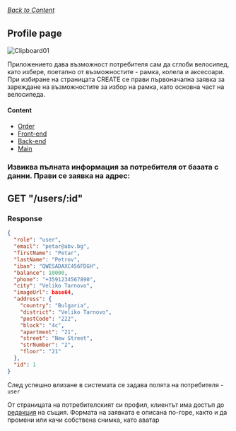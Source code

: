 ###### [Back to Content](/FrontEndReadMeFiles/README.md)

## Profile page

![Clipboard01](https://github.com/yuchormanski/React-BMX-Project/assets/693307/62869e15-9d89-418d-8ba4-d9d10f1f524d)

Приложението дава възможност потребителя сам да сглоби велосипед, като избере, поетапно от възможностите - рамка, колела и аксесоари.
При избиране на страницата CREATE се прави първоначална заявка за зареждане на възможностите за избор на рамка, като основна част на велосипеда.

#### Content

- [Order](/FrontEndReadMeFiles/ClientFiles/Order.md)
- [Front-end](/FrontEndReadMeFiles/README.md)
- [Back-end](/FrontEndReadMeFiles/README.md)
- [Main](/README.md)

### Извиква пълната информация за потребителя от базата с данни. Прави се заявка на адрес:

<!-- ## `GET /api/client/info/:id` -->

## GET "/users/:id"

### Response

```json
{
  "role": "user",
  "email": "petar@abv.bg",
  "firstName": "Petar",
  "lastName": "Petrov",
  "iban": "QWESADAXC456FDGH",
  "balance": 10000,
  "phone": "+3591234567890",
  "city": "Veliko Tarnovo",
  "imageUrl": base64,
  "address": {
    "country": "Bulgaria",
    "district": "Veliko Tarnovo",
    "postCode": "222",
    "block": "4c",
    "apartment": "21",
    "street": "New Street",
    "strNumber": "2",
    "floor": "21"
  },
  "id": 1
}
```

След успешно влизане в системата се задава полята на потребителя - `user`

От страницата на потребителският си профил, клиентът има достъп до [редакция](/FrontEndReadMeFiles/ClientFiles/EditProfile.md) на същия. Формата на заявката е описана по-горе, както и да промени или качи собствена снимка, като аватар
